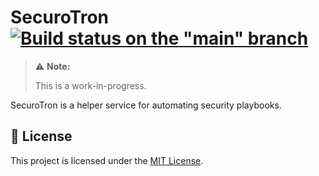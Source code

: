 # SecuroTron [![Build status on the "main" branch](https://github.com/Smalls1652/SecuroTron/actions/workflows/build.yml/badge.svg?branch=main&event=push)](https://github.com/Smalls1652/SecuroTron/actions/workflows/build.yml)

> ⚠️ **Note:**
>
> This is a work-in-progress.

SecuroTron is a helper service for automating security playbooks.

## 🤝 License

This project is licensed under the [MIT License](./LICENSE).
